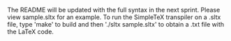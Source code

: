 The README will be updated with the full syntax in the next sprint. Please view sample.sltx for an example. To run the SimpleTeX transpiler on a .sltx file, type 'make' to build and then './sltx sample.sltx' to obtain a .txt file with the LaTeX code.